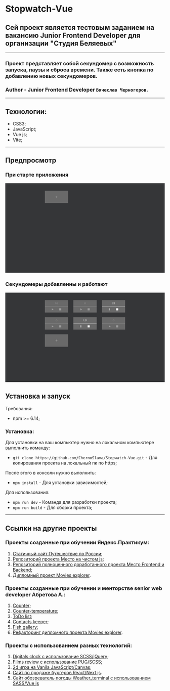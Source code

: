 # Stopwatch-Vue
## Сей проект является тестовым заданием на вакансию Junior Frontend Developer для организации "Студия Беляевых"
---
### Проект представляет собой секундомер с возможность запуска, паузы и сброса времени. Также есть кнопка по добавлению новых секундомеров.

### **Author** - Junior Frontend Developer `Вячеслав Черногоров`.

---

## Технологии:

- CSS3;
- JavaScript;
- Vue js;
- Vite;


---
## Предпросмотр 

### При старте приложения
<div>
  <img 
    src='./src/assets/img/1.png' 
    width="600px"
  >
</div>

### Секундомеры добавленны и работают
<div>
  <img 
    src='./src/assets/img/2.png' 
    width="600px"
  >
</div>

## Установка и запуск

Требования:

* npm >= 6.14;

### Установка:

Для установки на ваш компьютер нужно на локальном компьютере выполнить команду: 

- `git clone https://github.com/ChernoSlava/Stopwatch-Vue.git` - Для копирования проекта на локальный пк по https;

После этого в консоли нужно выполнить: 

- `npm install` - Для установки зависимостей;

Для использования:

- `npm run dev` - Команда для разработки проекта;
- `npm run build` - Для сборки проекта;

---

## Ссылки на другие проекты
### Проекты созданные при обучении Яндекс.Практикум:

1) [Статичный сайт Путешествие по России](https://github.com/ChernoSlava/Russian-travel);
2) [Репозиторий проекта Место на чистом js](https://github.com/ChernoSlava/Mesto);
3) [Репозиторий полноценного доработанного проекта Место Frontend и Backend](https://github.com/ChernoSlava/react-mesto-api-full);
4) [Дипломный проект Movies explorer](https://github.com/ChernoSlava/movies-explorer-frontend).


### Проекты созданные при обучении и менторстве senior web developer Абретова А.:

1) [Counter](https://github.com/ChernoSlava/counter);
2) [Counter-temperature](https://github.com/ChernoSlava/counter-temperature);
3) [ToDo list](https://github.com/ChernoSlava/ToDo);
4) [Contacts keeper](https://github.com/ChernoSlava/contacts-keeper);
4) [Fish gallery](https://github.com/ChernoSlava/fish-gallery);
5) [Рефакторинг дипломного проекта Movies explorer](https://github.com/ChernoSlava/Movies-exlorer-refactor).

### Проекты с использованием разных технологий:

1) [Digitals clock с использование SCSS/jQuery](https://github.com/ChernoSlava/Digital-Clock.git);
2) [Films review с использование PUG/SCSS](https://github.com/ChernoSlava/Film-Review);
3) [2d игра на Vanila JavaScript/Canvas](https://github.com/ChernoSlava/Fluppy);
4) [Сайт по продаже бургеров React/Next js](https://github.com/ChernoSlava/Burgers-Next-JS).
5) [Сайт обозреватель погоды Weather_terminal с использованием SASS/Vue js](https://github.com/ChernoSlava/Weather_terminal)

